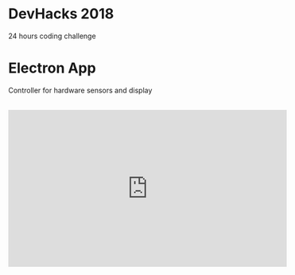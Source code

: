 # DevHacks 2018
<p>24 hours coding challenge</p>
<h1>Electron App</h1>
<p>Controller for hardware sensors and display</p>
<br />
<iframe width="560" height="315" src="https://www.youtube.com/embed/DVBhgnoPPOg" frameborder="0" allow="accelerometer; autoplay; clipboard-write; encrypted-media; gyroscope; picture-in-picture" allowfullscreen></iframe>